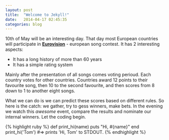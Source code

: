 ```yaml
---
layout: post
title:  "Welcome to Jekyll!"
date:   2014-04-17 02:45:35
categories: blog
---
```


10th of May will be an interesting day. That day most European countries will participate in **[Eurovision](eurovision)** - european song contest. It has 2 interesting aspects:

* It has a long history of more than 60 years
* It has a simple rating system

Mainly after the presentation of all songs comes voting perioud. Each country votes for other countries. Countries award 12 points to their favourite song, then 10 to the second favourite, and then scores from 8 down to 1 to another eight songs.

What we can do is we can predict these scores based on different rules. So here is the catch: we gather, try to gess winners, make bets. In the evening we watch this _awesome_ event, compare the results and nominate our internal winners. Let the coding begin.

{% highlight ruby %}
def print_hi(name)
  puts "Hi, #{name}"
end
print_hi('Tom')
#=> prints 'Hi, Tom' to STDOUT.
{% endhighlight %}

[eurovision]: http://en.wikipedia.org/wiki/Eurovision_Song_Contest
